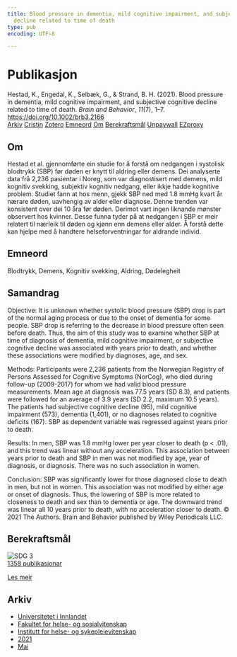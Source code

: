 ```yaml
---
title: Blood pressure in dementia, mild cognitive impairment, and subjective cognitive
  decline related to time of death
type: pub
encoding: UTF-8

---
```

<h1>Publikasjon</h1>
<article id="csl-bib-container-EI7H9TU5" class="csl-bib-container">
  <div class="csl-bib-body"> <div class="csl-entry">Hestad, K., Engedal, K., Selbæk, G., &#38; Strand, B. H. (2021). Blood pressure in dementia, mild cognitive impairment, and subjective cognitive decline related to time of death. <i>Brain and Behavior</i>, <i>11</i>(7), 1–7. <a href="https://doi.org/10.1002/brb3.2166">https://doi.org/10.1002/brb3.2166</a></div> </div>
  <div class="csl-bib-buttons">
    <a href="#taxonomy-article-EI7H9TU5" alt="archive" class="csl-bib-button">Arkiv</a>
    <a href="https://app.cristin.no/results/show.jsf?id=1910636" alt="Cristin" class="csl-bib-button">Cristin</a>
    <a href="http://zotero.org/groups/5881554/items/EI7H9TU5" alt="Zotero" class="csl-bib-button">Zotero</a>
    <a href="#keywords-article-EI7H9TU5" alt="keywords" class="csl-bib-button">Emneord</a>
    <a href="#about-article-EI7H9TU5" alt="about_pub" class="csl-bib-button">Om</a>
    <a href="#sdg-article-EI7H9TU5" alt="sdg" class="csl-bib-button">Berekraftsmål</a>
    <a href="https://onlinelibrary.wiley.com/doi/pdfdirect/10.1002/brb3.2166" alt="Unpaywall" class="csl-bib-button">Unpaywall</a>
    <a href="https://onlinelibrary.wiley.com/doi/pdfdirect/10.1002/brb3.2166" alt="EZproxy" class="csl-bib-button">EZproxy</a>
  </div>
  <div id="csl-bib-meta-container-EI7H9TU5"></div>
</article>
<div id="csl-bib-meta-EI7H9TU5" class="csl-bib-meta">
  <article id="about-article-EI7H9TU5" class="about_pub-article">
    <h1>Om</h1>
    Hestad et al. gjennomførte ein studie for å forstå om nedgangen i systolisk blodtrykk (SBP) før døden er knytt til aldring eller demens. Dei analyserte data frå 2,236 pasientar i Noreg, som var diagnostisert med demens, mild kognitiv svekking, subjektiv kognitiv nedgang, eller ikkje hadde kognitive problem. Studiet fann at hos menn, gjekk SBP ned med 1.8 mmHg kvart år nærare døden, uavhengig av alder eller diagnose. Denne trenden var konsistent over dei 10 åra før døden. Derimot vart ingen liknande mønster observert hos kvinner. Desse funna tyder på at nedgangen i SBP er meir relatert til nærleik til døden og kjønn enn demens eller alder. Å forstå dette kan hjelpe med å handtere helseforventningar for aldrande individ.
  </article>
  <article id="keywords-article-EI7H9TU5" class="keywords-article">
    <h1>Emneord</h1>
    Blodtrykk, Demens, Kognitiv svekking, Aldring, Dødelegheit
  </article>
  <article id="abstract-article-EI7H9TU5" class="abstract-article">
    <h1>Samandrag</h1>
    Objective: It is unknown whether systolic blood pressure (SBP) drop is part of the normal aging process or due to the onset of dementia for some people. SBP drop is referring to the decrease in blood pressure often seen before death. Thus, the aim of this study was to examine whether SBP at time of diagnosis of dementia, mild cognitive impairment, or subjective cognitive decline was associated with years prior to death, and whether these associations were modified by diagnoses, age, and sex. 
 
Methods: Participants were 2,236 patients from the Norwegian Registry of Persons Assessed for Cognitive Symptoms (NorCog), who died during follow-up (2009-2017) for whom we had valid blood pressure measurements. Mean age at diagnosis was 77.5 years (SD 8.3), and patients were followed for an average of 3.9 years (SD 2.2, maximum 10.5 years). The patients had subjective cognitive decline (95), mild cognitive impairment (573), dementia (1,401), or no diagnoses related to cognitive deficits (167). SBP as dependent variable was regressed against years prior to death. 
 
Results: In men, SBP was 1.8 mmHg lower per year closer to death (p < .01), and this trend was linear without any acceleration. This association between years prior to death and SBP in men was not modified by age, year of diagnosis, or diagnosis. There was no such association in women. 
 
Conclusion: SBP was significantly lower for those diagnosed close to death in men, but not in women. This association was not modified by either age or onset of diagnosis. Thus, the lowering of SBP is more related to closeness to death and sex than to dementia or age. The downward trend was linear all 10 years prior to death, with no acceleration closer to death. 
© 2021 The Authors. Brain and Behavior published by Wiley Periodicals LLC.
  </article>
  <article id="sdg-article-EI7H9TU5" class="sdg-article">
    <h1>Berekraftsmål</h1>
    <div class="sdg-container"><div id="sdg3" class="sdg">
        <img src="{{< params subfolder >}}images/sdg/sdg03_nn.png" class="image" alt="SDG 3">
        <div class="sdg-overlay">
          <a href="{{< params subfolder >}}nn/archive/?sdg=3#archive" class="sdg-publication-count"><span>1358</span> publikasjonar</a>
          <p><a href="https://fn.no/om-fn/fns-baerekraftsmaal/god-helse-og-livskvalitet?lang=nno-NO" class="sdg-read-more">Les meir</a></p>
        </div>
      </div></div>
  </article>
  <article id="taxonomy-article-EI7H9TU5" class="taxonomy-article">
    <h1>Arkiv</h1>
    <ul>
      <li><a href="{{< params subfolder >}}nn/archive/?key=3DCRN523">Universitetet i Innlandet</a></li>
      <li><a href="{{< params subfolder >}}nn/archive/?key=IDKFS3MX">Fakultet for helse- og sosialvitenskap</a></li>
      <li><a href="{{< params subfolder >}}nn/archive/?key=GTV4ECMZ">Institutt for helse- og sykepleievitenskap</a></li>
      <li><a href="{{< params subfolder >}}nn/archive/?key=4IUS5XY3">2021</a></li>
      <li><a href="{{< params subfolder >}}nn/archive/?key=HWX9WD2F">Mai</a></li>
    </ul>
  </article>
</div>
